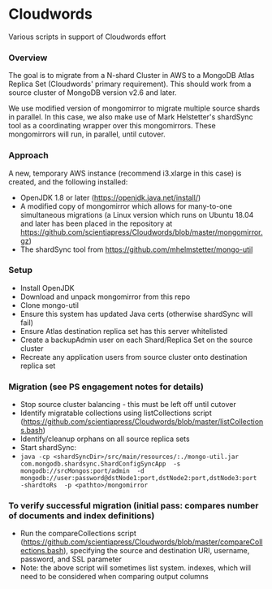 # Cloudwords
Various scripts in support of Cloudwords effort

### Overview
The goal is to migrate from a N-shard Cluster in AWS to a MongoDB Atlas Replica Set (Cloudwords' primary requirement). This should work from a source cluster of MongoDB version v2.6 and later.

We use modified version of mongomirror to migrate multiple source shards in parallel. In this case, we also make use of Mark Helstetter's shardSync tool as a coordinating wrapper over this mongomirrors. These mongomirrors will run, in parallel, until cutover.

### Approach
A new, temporary AWS instance (recommend i3.xlarge in this case) is created, and the following installed:
* OpenJDK 1.8 or later (https://openjdk.java.net/install/)
* A modified copy of mongomirror which allows for many-to-one simultaneous migrations (a Linux version which runs on Ubuntu 18.04 and later has been placed in the repository at https://github.com/scientiapress/Cloudwords/blob/master/mongomirror.gz)
* The shardSync tool from https://github.com/mhelmstetter/mongo-util

### Setup
* Install OpenJDK
* Download and unpack mongomirror from this repo
* Clone mongo-util
* Ensure this system has updated Java certs (otherwise shardSync will fail)
* Ensure Atlas destination replica set has this server whitelisted
* Create a backupAdmin user on each Shard/Replica Set on the source cluster
* Recreate any application users from source cluster onto destination replica set

### Migration (see PS engagement notes for details)
* Stop source cluster balancing - this must be left off until cutover
* Identify migratable collections using listCollections script (https://github.com/scientiapress/Cloudwords/blob/master/listCollections.bash)
* Identify/cleanup orphans on all source replica sets
* Start shardSync:
* `java -cp <shardSyncDir>/src/main/resources/:./mongo-util.jar com.mongodb.shardsync.ShardConfigSyncApp 
    -s mongodb://srcMongos:port/admin 
    -d mongodb://user:password@dstNode1:port,dstNode2:port,dstNode3:port 
    -shardtoRs 
    -p <pathto>/mongomirror`

### To verify successful migration (initial pass: compares number of documents and index definitions)
* Run the compareCollections script (https://github.com/scientiapress/Cloudwords/blob/master/compareCollections.bash), specifying the source and destination URI, username, password, and SSL parameter
* Note: the above script will sometimes list system. indexes, which will need to be considered when comparing output columns
